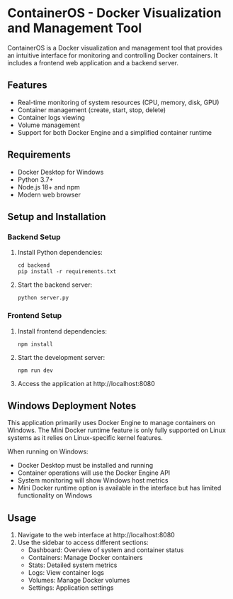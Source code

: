 
# ContainerOS - Docker Visualization and Management Tool

ContainerOS is a Docker visualization and management tool that provides an intuitive interface for monitoring and controlling Docker containers. It includes a frontend web application and a backend server.

## Features

- Real-time monitoring of system resources (CPU, memory, disk, GPU)
- Container management (create, start, stop, delete)
- Container logs viewing
- Volume management
- Support for both Docker Engine and a simplified container runtime

## Requirements

- Docker Desktop for Windows
- Python 3.7+
- Node.js 18+ and npm
- Modern web browser

## Setup and Installation

### Backend Setup

1. Install Python dependencies:
   ```
   cd backend
   pip install -r requirements.txt
   ```

2. Start the backend server:
   ```
   python server.py
   ```

### Frontend Setup

1. Install frontend dependencies:
   ```
   npm install
   ```

2. Start the development server:
   ```
   npm run dev
   ```

3. Access the application at http://localhost:8080

## Windows Deployment Notes

This application primarily uses Docker Engine to manage containers on Windows. The Mini Docker runtime feature is only fully supported on Linux systems as it relies on Linux-specific kernel features.

When running on Windows:
- Docker Desktop must be installed and running
- Container operations will use the Docker Engine API
- System monitoring will show Windows host metrics
- Mini Docker runtime option is available in the interface but has limited functionality on Windows

## Usage

1. Navigate to the web interface at http://localhost:8080
2. Use the sidebar to access different sections:
   - Dashboard: Overview of system and container status
   - Containers: Manage Docker containers
   - Stats: Detailed system metrics
   - Logs: View container logs
   - Volumes: Manage Docker volumes
   - Settings: Application settings

